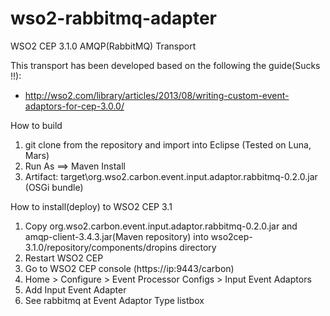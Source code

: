 # wso2-rabbitmq-adapter

WSO2 CEP 3.1.0 AMQP(RabbitMQ) Transport

This transport has been developed based on the following the guide(Sucks !!):

* http://wso2.com/library/articles/2013/08/writing-custom-event-adaptors-for-cep-3.0.0/

How to build
  1. git clone from the repository and import into Eclipse (Tested on Luna, Mars)
  2. Run As ==> Maven Install
  3. Artifact: target\org.wso2.carbon.event.input.adaptor.rabbitmq-0.2.0.jar (OSGi bundle)

How to install(deploy) to WSO2 CEP 3.1
  1. Copy org.wso2.carbon.event.input.adaptor.rabbitmq-0.2.0.jar and amqp-client-3.4.3.jar(Maven repository) into wso2cep-3.1.0/repository/components/dropins directory
  2. Restart WSO2 CEP
  3. Go to WSO2 CEP console (https://ip:9443/carbon)
  4. Home > Configure > Event Processor Configs > Input Event Adaptors
  5. Add Input Event Adapter
  6. See rabbitmq at Event Adaptor Type listbox


